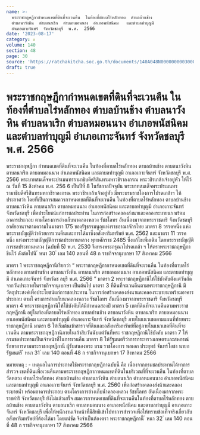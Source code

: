```yaml
---
name: >-
  พระราชกฤษฎีกากำหนดเขตที่ดินที่จะเวนคืน  ในท้องที่ตำบลไร่หลักทอง  ตำบลบ้านช้าง 
  ตำบลนาวังหิน  ตำบลนาเริก  ตำบลหมอนนาง  อำเภอพนัสนิคม   และตำบลท่าบุญมี 
  อำเภอเกาะจันทร์  จังหวัดชลบุรี  พ.ศ.  2566
date: '2023-08-17'
category: ก
volume: 140
section: 48
page: 30
source: 'https://ratchakitcha.soc.go.th/documents/140A048N0000000003000.pdf'
draft: true
---
```


# พระราชกฤษฎีกากำหนดเขตที่ดินที่จะเวนคืน  ในท้องที่ตำบลไร่หลักทอง  ตำบลบ้านช้าง  ตำบลนาวังหิน  ตำบลนาเริก  ตำบลหมอนนาง  อำเภอพนัสนิคม   และตำบลท่าบุญมี  อำเภอเกาะจันทร์  จังหวัดชลบุรี  พ.ศ.  2566

พระราชกฤษฎีกา กำหนดเขตที่ดินที่จะเวนคืน ในท้องที่ตาบลไร่หลักทอง ตาบลบ้านช้าง ตาบลนาวังหิน ตาบลนาเริก ตาบลหมอนนาง อำเภอพนัสนิคม และตาบลท่าบุญมี อาเภอเกาะจันทร์ จังหวัดชลบุรี พ.ศ. 2566 พระบาทสมเด็จพระปรเมนทรรามาธิบดีศรีสินทรมหาวชิราลงกรณ พระวชิรเกล้าเจ้าอยู่หัว ให้ไว้ ณ วันที่ 15 สิงหำคม พ.ศ. 256 6 เป็นปีที่ 8 ในรัชกาลปัจจุบัน พระบาทสมเด็จพระปรเมนทรรามาธิบดีศรีสินทรมหาวชิราลงกรณ พระวชิรเกล้าเจ้าอยู่หัว มีพระบรมราชโองการโปรดเกล้าฯ ให้ประกาศว่า โดยที่เป็นการสมควรกาหนดเขตที่ดินที่จะเวนคืน ในท้องที่ตาบลไร่หลักทอง ตาบลบ้านช้าง ตาบลนาวังหิน ตาบลนาเริก ตาบลหมอนนาง อำเภอพนัสนิคม และตาบลท่าบุญมี อำเภอเกาะจันทร์ จังหวัดชลบุรี เพื่อประโยชน์แก่การชลประทำน ในการก่อสร้างคลองส่งนาและคลองระบายนา พร้อมอาคารประกอบ ตามโครงการอ่างเก็บนาคลองหลวง รัชชโลทร อันเนื่องมาจากพระราชดาริ จังหวัดชลบุรี อาศัยอานาจตามความในมาตรา 175 ของรัฐธรรมนูญแห่งราชอาณาจักรไทย มาตรา 8 วรรคหนึ่ง แห่งพระราชบัญญัติว่าด้วยการเวนคืนและการได้มาซึ่งอสังหาริมทรัพย์ พ.ศ. 2562 และมาตรา 11 วรรคหนึ่ง แห่งพระราชบัญญัติการชลประทานหลวง พุทธศักราช 2485 ซึ่งแก้ไขเพิ่มเติม โดยพระราชบัญญัติการชลประทานหลวง (ฉบับที่ 5) พ.ศ. 2530 จึงทรงพระกรุณาโปรดเกล้า ฯ ให้ตราพระราชกฤษฎีกาขึนไว้ ดังต่อไปนี ้ หนา 30 ่ เลม 140 ตอนที่ 48 ก ราชกิจจานุเบกษา 17 สิงหาคม 2566

มาตรา 1 พระราชกฤษฎีกานีเรียกว่า “ พระราชกฤษฎีกากาหนดเขตที่ดินที่จะเวนคืน ในท้องที่ตาบลไร่หลักทอง ตาบลบ้านช้าง ตาบลนาวังหิน ตาบลนาเริก ตาบลหมอนนาง อาเภอพนัสนิคม และตาบลท่าบุญมี อำเภอเกาะจันทร์ จังหวัดช ลบุรี พ.ศ. 2566 ” มาตรา 2 พระราชกฤษฎีกานีให้ใช้บังคับตังแต่วันถัดจากวันประกาศในราชกิจจานุเบกษา เป็นต้นไป มาตรา 3 ที่ดินที่จะเวนคืนตามพระราชกฤษฎีกานี มีวัตถุประสงค์เพื่อประโยชน์แก่การชลประทาน ในการก่อสร้างคลองส่งนาและคลองระบายนาพร้อมอาคารประกอบ ตามโ ครงการอ่างเก็บนาคลองหลวง รัชชโลทร อันเนื่องมาจากพระราชดาริ จังหวัดชลบุรี มาตรา 4 พระราชกฤษฎีกานีให้ใช้บังคับได้มีกำหนดสองปี มาตรา 5 เขตที่ดินที่จะเวนคืนตามพระราชกฤษฎีกานี อยู่ในท้องที่ตาบลไร่หลักทอง ตาบลบ้านช้าง ตาบลนาวังหิน ตาบลนาเริก ตาบลหมอนนาง อาเภอพนัสนิคม และตาบลท่าบุญมี อำเภอเกาะจันทร์ จังหวัดชลบุรี ภายในแนวเขตตามแผนที่ท้ายพระราชกฤษฎีกานี มาตรา 6 ให้เริ่มต้นเข้าสารวจที่ดินและอสังหาริมทรัพย์ที่อยู่ภายในแนวเขตที่ดินที่จะเวนคืน ตามพระราชกฤษฎีกานีภายในเก้าสิบวันนับแต่วันที่พระ ราชกฤษฎีกานีใช้บังคับ มาตรา 7 ให้กรมชลประทานเป็นเจ้าหน้าที่ในการเวนคืน มาตรา 8 ให้รัฐมนตรีว่าการกระทรวงเกษตรและสหกรณ์รักษาการตามพระราชกฤษฎีกานี ผู้รับสนองพระ บรม ราชโองการ พลเอก ประยุทธ์ จันทร์โอชา นายกรัฐมนตรี ้ หนา 31 ่ เลม 140 ตอนที่ 48 ก ราชกิจจานุเบกษา 17 สิงหาคม 2566



หมายเหตุ : - เหตุผลในการประกาศใช้พระราชกฤษฎีกาฉบับนี้ คือ เนื่องจากกรมชลประทานได้ทาการสำรวจ เขตที่ดินเพื่อเวนคืนตามพระราชกฤษฎีกากาหนดเขตที่ดินในบริเวณที่ที่จะเวนคืน ในท้องที่ตาบลวัดหลวง ตำบลไร่หลักทอง ตำบลบ้านช้าง ตำบลนาวังหิน ตำบลนาเริก ตำบลหมอนนาง อำเภอพนัสนิคม และตาบลท่าบุญมี อาเภอเกาะจันทร์ จังหวัดชลบุรี พ.ศ. 2560 เพื่อก่อสร้างคลองส่งน้าและคลองระบายน้ำ พร้อมอาคารประกอบ ตามโครงการอ่างเก็บน้ำคลองหลวง รัชชโลทร อันเนื่องมาจากพระราชดำริ จังหวัดชลบุรี ยังไม่แล้วเสร็จ สมควรกาหนดเขตที่ดินที่จะเวนคืนในท้องที่ตาบลไร่หลักทอง ตาบลบ้านช้าง ตาบลนาวังหิน ตาบลนาเริก ตาบลหมอนนาง อาเภอพนัสนิคม และตาบลท่าบุญมี อาเภอเกาะจันทร์ จังหวัดชลบุรี เพื่อให้พนักงานเจ้าหน้าที่มีสิทธิเข้าไปทาการสำรวจเพื่อให้ทราบข้อเท็จจริงเกี่ยวกับอสังหาริมทรัพย์ที่ต้องได้มา โดยแน่ชัด จึงจำเป็นต้องตรา พระราชกฤษฎีกานี้ ้ หนา 32 ่ เลม 140 ตอนที่ 48 ก ราชกิจจานุเบกษา 17 สิงหาคม 2566
